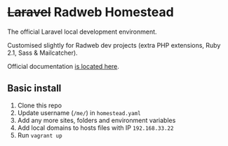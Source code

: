 # ~~Laravel~~ Radweb Homestead

The official Laravel local development environment.

Customised slightly for Radweb dev projects (extra PHP extensions, Ruby 2.1, Sass & Mailcatcher).

Official documentation [is located here](http://laravel.com/docs/homestead?version=4.2).

## Basic install

1. Clone this repo
2. Update username (`/me/`) in `homestead.yaml`
3. Add any more sites, folders and environment variables
4. Add local domains to hosts files with IP `192.168.33.22`
5. Run `vagrant up`
